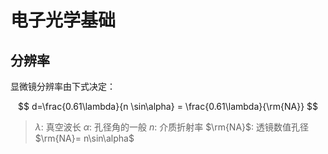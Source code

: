 # 电子光学基础

## 分辨率

显微镜分辨率由下式决定：

$$
    d=\frac{0.61\lambda}{n \sin\alpha} = \frac{0.61\lambda}{\rm{NA}}
$$

> $\lambda$: 真空波长
  $\alpha$: 孔径角的一般
  $n$: 介质折射率
  $\rm{NA}$: 透镜数值孔径 $\rm{NA}= n\sin\alpha$